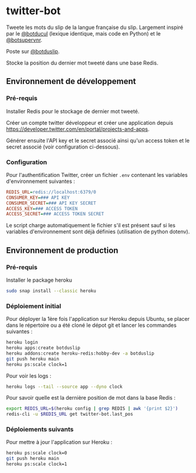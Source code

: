 # twitter-bot

Tweete les mots du slip de la langue française du slip. Largement inspiré par le  [@botducul](https://twitter.com/botducul) (lexique identique, mais code en Python) et le [@botsupervnr](https://twitter.com/botsupervnr). 

Poste sur [@botduslip](https://twitter.com/botduslip).

Stocke la position du dernier mot tweeté dans une base Redis.

## Environnement de développement

### Pré-requis

Installer Redis pour le stockage de dernier mot tweeté.

Créer un compte twitter développeur et créer une application depuis https://developer.twitter.com/en/portal/projects-and-apps.

Générer ensuite l'API key et le secret associé ainsi qu'un access token et le secret associé (voir configuration ci-dessous).

### Configuration

Pour l'authentification Twitter, créer un fichier `.env` contenant les variables d'environnement suivantes :
```ini
REDIS_URL=redis://localhost:6379/0
CONSUMER_KEY=### API KEY
CONSUMER_SECRET=### API KEY SECRET
ACCESS_KEY=### ACCESS TOKEN
ACCESS_SECRET=### ACCESS TOKEN SECRET
```

Le script charge automatiquement le fichier s'il est présent sauf si les variables d'environnement sont déjà définies (utilisation de python dotenv).

## Environnement de production

### Pré-requis

Installer le package heroku

```bash
sudo snap install --classic heroku
```

### Déploiement initial

Pour déployer la 1ère fois l'application sur Heroku depuis Ubuntu, se placer dans le répertoire ou a été cloné le dépot git et lancer les commandes suivantes :

```bash
heroku login
heroku apps:create botduslip
heroku addons:create heroku-redis:hobby-dev -a botduslip
git push heroku main
heroku ps:scale clock=1
```

Pour voir les logs :
```bash
heroku logs --tail --source app --dyno clock
```

Pour savoir quelle est la dernière position de mot dans la base Redis :
```bash
export REDIS_URL=$(heroku config | grep REDIS | awk '{print $2}')
redis-cli -u $REDIS_URL get twitter-bot.last_pos
```

### Déploiements suivants

Pour mettre à jour l'application sur Heroku :
```bash
heroku ps:scale clock=0
git push heroku main
heroku ps:scale clock=1
```
